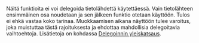 
Näitä funktioita ei voi delegoida tietolähdettä käytettäessä. Vain tietolähteen ensimmäinen osa noudetaan ja sen jälkeen funktio otetaan käyttöön.  Tulos ei ehkä vastaa koko tarinaa.  Muokkaamisen aikana näyttöön tulee varoitus, joka muistuttaa tästä rajoituksesta ja ehdottaa mahdollisia delegoitavia vaihtoehtoja. Lisätietoja on kohdassa [Delegoinnin yleiskatsaus](../maker/canvas-apps/delegation-overview.md).

